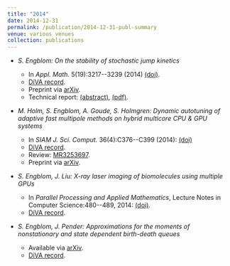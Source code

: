 ```yaml
---
title: "2014"
date: 2014-12-31
permalink: /publication/2014-12-31-publ-summary
venue: various venues
collection: publications
---
```


*   _S. Engblom: On the stability of stochastic jump kinetics_
    
    *   In _Appl. Math._ 5(19):3217--3239 (2014) [(doi)](http://dx.doi.org/10.4236/am.2014.519300).
    *   [DiVA record](http://urn.kb.se/resolve?urn=urn:nbn:se:uu:diva-236372).
    *   Preprint via [arXiv](http://arxiv.org/abs/1202.3892).
    *   Technical report: [(abstract)](http://www.it.uu.se/research/publications/reports/2012-005/), [(pdf)](http://www.it.uu.se/research/publications/reports/2012-005/2012-005-nc.pdf).
*   _M. Holm, S. Engblom, A. Goude, S. Holmgren: Dynamic autotuning of adaptive fast multipole methods on hybrid multicore CPU & GPU systems_
    
    *   In _SIAM J. Sci. Comput._ 36(4):C376--C399 (2014): [(doi)](http://dx.doi.org/10.1137/130943595)
    *   [DiVA record](http://urn.kb.se/resolve?urn=urn:nbn:se:uu:diva-200240).
    *   Review: [MR3253697](http://www.ams.org/mathscinet-getitem?mr=3253697).
    *   Preprint via [arXiv](http://arxiv.org/abs/1311.1006).
*   _S. Engblom, J. Liu: X-ray laser imaging of biomolecules using multiple GPUs_
    
    *   In _Parallel Processing and Applied Mathematics_, Lecture Notes in Computer Science:480--489, 2014: [(doi)](http://dx.doi.org/10.1007/978-3-642-55224-3_45).
    *   [DiVA record](http://urn.kb.se/resolve?urn=urn:nbn:se:uu:diva-224379).
*   _S. Engblom, J. Pender: Approximations for the moments of nonstationary and state dependent birth-death queues_
    
    *   Available via [arXiv](http://arxiv.org/abs/1406.6164).
    *   [DiVA record](http://urn.kb.se/resolve?urn=urn:nbn:se:uu:diva-230830).
